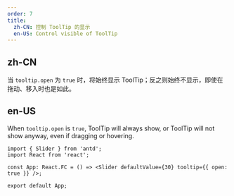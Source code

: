 ```yaml
---
order: 7
title:
  zh-CN: 控制 ToolTip 的显示
  en-US: Control visible of ToolTip
---
```


## zh-CN

当 `tooltip.open` 为 `true` 时，将始终显示 ToolTip；反之则始终不显示，即使在拖动、移入时也是如此。

## en-US

When `tooltip.open` is `true`, ToolTip will always show, or ToolTip will not show anyway, even if dragging or hovering.

```tsx
import { Slider } from 'antd';
import React from 'react';

const App: React.FC = () => <Slider defaultValue={30} tooltip={{ open: true }} />;

export default App;
```
